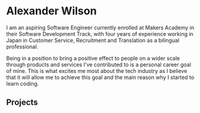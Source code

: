 # Alexander Wilson

I am an aspiring Software Engineer currently enrolled at Makers Academy in their Software Development Track, with four years of experience working in Japan in Customer Service, Recruitment and Translation as a bilingual professional. 

Being in a position to bring a positive effect to people on a wider scale through products and services I've contributed to is a personal career goal of mine. This is what excites me most about the tech industry as I believe that it will allow me to achieve this goal and the main reason why I started to learn coding.

## Projects

